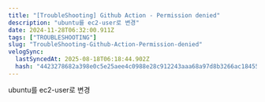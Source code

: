 ```yaml
---
title: "[TroubleShooting] Github Action - Permission denied"
description: "ubuntu를 ec2-user로 변경"
date: 2024-11-28T06:32:00.911Z
tags: ["TROUBLESHOOTING"]
slug: "TroubleShooting-Github-Action-Permission-denied"
velogSync:
  lastSyncedAt: 2025-08-18T06:18:44.902Z
  hash: "4423278682a398e0c5e25aee4c0988e28c912243aaa68a97d8b3266ac18455fa"
---
```


ubuntu를 ec2-user로 변경
